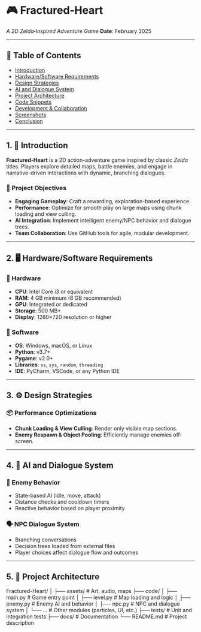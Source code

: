 # 🎮 Fractured‑Heart

*A 2D Zelda‑Inspired Adventure Game*
**Date**: February 2025

---

## 📑 Table of Contents

- [Introduction](#1-introduction)
- [Hardware/Software Requirements](#2-hardwaresoftware-requirements)
- [Design Strategies](#3-design-strategies)
- [AI and Dialogue System](#4-ai-and-dialogue-system)
- [Project Architecture](#5-project-architecture)
- [Code Snippets](#6-code-snippets)
- [Development & Collaboration](#7-development--collaboration)
- [Screenshots](#8-screenshots)
- [Conclusion](#9-conclusion)

---

## 1. 📜 Introduction

**Fractured‑Heart** is a 2D action-adventure game inspired by classic *Zelda* titles. Players explore detailed maps, battle enemies, and engage in narrative-driven interactions with dynamic, branching dialogues.

### 🎯 Project Objectives

- **Engaging Gameplay**: Craft a rewarding, exploration-based experience.
- **Performance**: Optimize for smooth play on large maps using chunk loading and view culling.
- **AI Integration**: Implement intelligent enemy/NPC behavior and dialogue trees.
- **Team Collaboration**: Use GitHub tools for agile, modular development.

---

## 2. 🖥️ Hardware/Software Requirements

### 💾 Hardware

- **CPU**: Intel Core i3 or equivalent  
- **RAM**: 4 GB minimum (8 GB recommended)  
- **GPU**: Integrated or dedicated  
- **Storage**: 500 MB+  
- **Display**: 1280×720 resolution or higher

### 🧰 Software

- **OS**: Windows, macOS, or Linux
- **Python**: v3.7+
- **Pygame**: v2.0+
- **Libraries**: `os`, `sys`, `random`, `threading`  
- **IDE**: PyCharm, VSCode, or any Python IDE

---

## 3. ⚙️ Design Strategies

### 📦 Performance Optimizations

- **Chunk Loading & View Culling**: Render only visible map sections.
- **Enemy Respawn & Object Pooling**: Efficiently manage enemies off-screen.

---

## 4. 🧠 AI and Dialogue System

### 👹 Enemy Behavior

- State-based AI (idle, move, attack)
- Distance checks and cooldown timers
- Reactive behavior based on player proximity

### 🗣️ NPC Dialogue System

- Branching conversations
- Decision trees loaded from external files
- Player choices affect dialogue flow and outcomes

---

## 5. 🧱 Project Architecture
Fractured-Heart/
│
├── assets/ # Art, audio, maps
├── code/
│ ├── main.py # Game entry point
│ ├── level.py # Map loading and logic
│ ├── enemy.py # Enemy AI and behavior
│ ├── npc.py # NPC and dialogue system
│ └── ... # Other modules (particles, UI, etc.)
├── tests/ # Unit and integration tests
├── docs/ # Documentation
└── README.md # Project description

